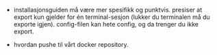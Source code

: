 - installasjonsguiden må være mer spesifikk og punktvis.
presiser at export kun gjelder for én terminal-sesjon (lukker du terminalen må du exporte igjen). config-filen kan hete config, og da trenger du ikke export.

- hvordan pushe til vårt docker repository.
